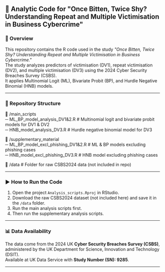 ## 🧾 Analytic Code for "Once Bitten, Twice Shy? Understanding Repeat and Multiple Victimisation in Business Cybercrime"

### 📄 Overview

This repository contains the R code used in the study _"Once Bitten, Twice Shy? Understanding Repeat and Multiple Victimisation in Business Cybercrime."_  
The study analyzes predictors of victimisation (DV1), repeat victimisation (DV2), and multiple victimisation (DV3) using the 2024 Cyber Security Breaches Survey (CSBS).  
It applies Multinomial Logit (ML), Bivariate Probit (BP), and Hurdle Negative Binomial (HNB) models.

---

### 📁 Repository Structure

📂 /main_scripts  
   ─ ML_BP_model_analysis_DV1&2.R      # Multinomial logit and bivariate probit models for DV1 & DV2  
   ─ HNB_model_analysis_DV3.R          # Hurdle negative binomial model for DV3  

📂 /supplementary_material  
   ─ ML_BP_model_excl_phishing_DV1&2.R # ML & BP models excluding phishing cases  
   ─ HNB_model_excl_phishing_DV3.R     # HNB model excluding phishing cases  

📂 /data                               # Folder for raw CSBS2024 data (not included in repo)

---

### ▶️ How to Run the Code
 
1. Open the project `Analysis_scripts.Rproj` in RStudio.  
2. Download the raw CSBS2024 dataset (not included here) and save it in the `/data` folder.
3. Run the main analysis scripts first.
4. Then run the supplementary analysis scripts.

---

### 📊 Data Availability

The data come from the 2024 UK **Cyber Security Breaches Survey (CSBS)**, administered by the UK Department for Science, Innovation and Technology (DSIT).  
Available at UK Data Service with **Study Number (SN): 9285**.

---
